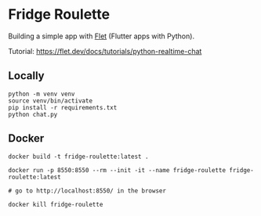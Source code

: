 # Fridge Roulette 
Building a simple app with [Flet](https://flet.dev/) (Flutter apps with Python).

Tutorial: https://flet.dev/docs/tutorials/python-realtime-chat 

## Locally 
```shell
python -m venv venv
source venv/bin/activate
pip install -r requirements.txt
python chat.py
```
## Docker
```shell
docker build -t fridge-roulette:latest .

docker run -p 8550:8550 --rm --init -it --name fridge-roulette fridge-roulette:latest

# go to http://localhost:8550/ in the browser

docker kill fridge-roulette

```